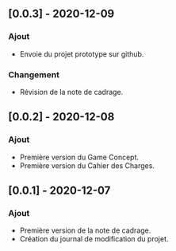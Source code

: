 ## [0.0.3] - 2020-12-09
### Ajout
- Envoie du projet prototype sur github.
### Changement
- Révision de la note de cadrage.

## [0.0.2] - 2020-12-08
### Ajout
- Première version du Game Concept.
- Première version du Cahier des Charges.

## [0.0.1] - 2020-12-07
### Ajout
- Première version de la note de cadrage.
- Création du journal de modification du projet.